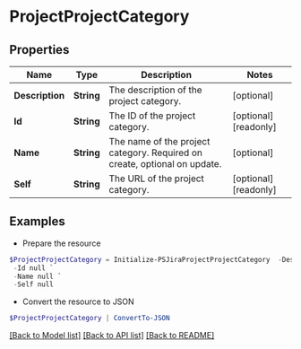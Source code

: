 # ProjectProjectCategory
## Properties

Name | Type | Description | Notes
------------ | ------------- | ------------- | -------------
**Description** | **String** | The description of the project category. | [optional] 
**Id** | **String** | The ID of the project category. | [optional] [readonly] 
**Name** | **String** | The name of the project category. Required on create, optional on update. | [optional] 
**Self** | **String** | The URL of the project category. | [optional] [readonly] 

## Examples

- Prepare the resource
```powershell
$ProjectProjectCategory = Initialize-PSJiraProjectProjectCategory  -Description null `
 -Id null `
 -Name null `
 -Self null
```

- Convert the resource to JSON
```powershell
$ProjectProjectCategory | ConvertTo-JSON
```

[[Back to Model list]](../README.md#documentation-for-models) [[Back to API list]](../README.md#documentation-for-api-endpoints) [[Back to README]](../README.md)

